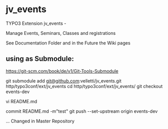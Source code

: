# jv_events
TYPO3 Extension jv_events -

Manage Events, Seminars, Classes and registrations

See Documentation Folder and in the Future the Wiki pages

## using as Submodule:
https://git-scm.com/book/de/v1/Git-Tools-Submodule

 git submodule add git@github.com:velletti/jv_events.git http/typo3conf/ext/jv_events
 cd  http/typo3conf/ext/jv_events/
 git checkout events-dev

 vi README.md

 commit README.md  -m"test"
 git push --set-upstream origin events-dev


 ... Changed in Master Repository
